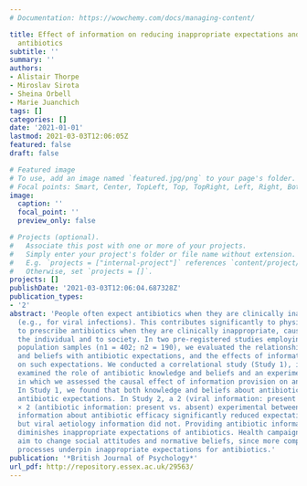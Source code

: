 ```yaml
---
# Documentation: https://wowchemy.com/docs/managing-content/

title: Effect of information on reducing inappropriate expectations and requests for
  antibiotics
subtitle: ''
summary: ''
authors:
- Alistair Thorpe
- Miroslav Sirota
- Sheina Orbell
- Marie Juanchich
tags: []
categories: []
date: '2021-01-01'
lastmod: 2021-03-03T12:06:05Z
featured: false
draft: false

# Featured image
# To use, add an image named `featured.jpg/png` to your page's folder.
# Focal points: Smart, Center, TopLeft, Top, TopRight, Left, Right, BottomLeft, Bottom, BottomRight.
image:
  caption: ''
  focal_point: ''
  preview_only: false

# Projects (optional).
#   Associate this post with one or more of your projects.
#   Simply enter your project's folder or file name without extension.
#   E.g. `projects = ["internal-project"]` references `content/project/deep-learning/index.md`.
#   Otherwise, set `projects = []`.
projects: []
publishDate: '2021-03-03T12:06:04.687328Z'
publication_types:
- '2'
abstract: 'People often expect antibiotics when they are clinically inappropriate
  (e.g., for viral infections). This contributes significantly to physicians’ decisions
  to prescribe antibiotics when they are clinically inappropriate, causing harm to
  the individual and to society. In two pre-registered studies employing UK general
  population samples (n1 = 402; n2 = 190), we evaluated the relationship between knowledge
  and beliefs with antibiotic expectations, and the effects of information provision
  on such expectations. We conducted a correlational study (Study 1), in which we
  examined the role of antibiotic knowledge and beliefs and an experiment (Study 2)
  in which we assessed the causal effect of information provision on antibiotic expectations.
  In Study 1, we found that both knowledge and beliefs about antibiotics predicted
  antibiotic expectations. In Study 2, a 2 (viral information: present vs. absent)
  × 2 (antibiotic information: present vs. absent) experimental between-subjects design,
  information about antibiotic efficacy significantly reduced expectations for antibiotics,
  but viral aetiology information did not. Providing antibiotic information substantially
  diminishes inappropriate expectations of antibiotics. Health campaigns might also
  aim to change social attitudes and normative beliefs, since more complex socio-cognitive
  processes underpin inappropriate expectations for antibiotics.'
publication: '*British Journal of Psychology*'
url_pdf: http://repository.essex.ac.uk/29563/
---
```

